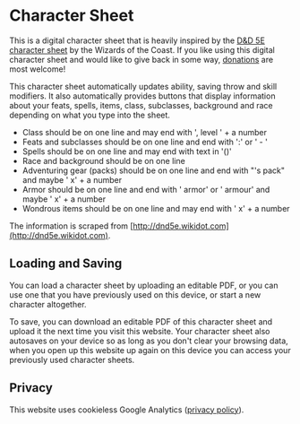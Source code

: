 # Character Sheet
This is a digital character sheet that is heavily inspired by the [D&D 5E character sheet](https://media.wizards.com/2016/dnd/downloads/5E_CharacterSheet_Fillable.pdf) by the Wizards of the Coast. If you like using this digital character sheet and would like to give back in some way, [donations](https://donate.stripe.com/fZe5kv5SJ3jZfjG000) are most welcome!

This character sheet automatically updates ability, saving throw and skill modifiers. It also automatically provides buttons that display information about your feats, spells, items, class, subclasses, background and race depending on what you type into the sheet.

* Class should be on one line and may end with ', level ' + a number
* Feats and subclasses should be on one line and end with ':' or ' - '
* Spells should be on one line and may end with text in '()'
* Race and background should be on one line
* Adventuring gear (packs) should be on one line and end with "'s pack" and maybe ' x' + a number
* Armor should be on one line and end with ' armor' or ' armour' and maybe ' x' + a number
* Wondrous items should be on one line and may end with ' x' + a number

The information is scraped from [http://dnd5e.wikidot.com](http://dnd5e.wikidot.com).

## Loading and Saving
You can load a character sheet by uploading an editable PDF, or you can use one that you have previously used on this device, or start a new character altogether.

To save, you can download an editable PDF of this character sheet and upload it the next time you visit this website. Your character sheet also autosaves on your device so as long as you don't clear your browsing data, when you open up this website up again on this device you can access your previously used character sheets.

## Privacy
This website uses cookieless Google Analytics ([privacy policy](/privacyPolicy.html)).
